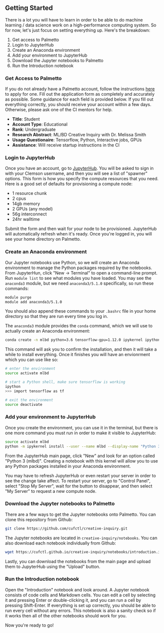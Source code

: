 ## Getting Started

There is a lot you will have to learn in order to be able to do machine learning / data science work on a high-performance computing system. So for now, let's just focus on setting everything up. Here's the breakdown:

1. Get access to Palmetto
2. Login to JupyterHub
3. Create an Anaconda environment
4. Add your environment to JupyterHub
5. Download the Jupyter notebooks to Palmetto
6. Run the Introduction notebook

### Get Access to Palmetto

If you do not already have a Palmetto account, follow the instructions [here](https://www.palmetto.clemson.edu/palmetto/basic/new/) to apply for one. Fill out the application form as completely and accurately as possible. Some guidance for each field is provided below. If you fill out everything correctly, you should receive your account within a few days. Otherwise, please ask one of the CI mentors for help.

- __Title__: Student
- __Account Type__: Educational
- __Rank__: Undergraduate
- __Research Abstract__: ML/BD Creative Inquiry with Dr. Melissa Smith
- __Usage Questionaire__: Tensorflow, Python, Interactive jobs, GPUs
- __Assistance__: Will receive startup instructions in the CI

### Login to JupyterHub

Once you have an account, go to [JupyterHub](https://www.palmetto.clemson.edu/jupyterhub). You will be asked to sign in with your Clemson username, and then you will see a list of "spawner" options. This form is how you specify the compute resources that you need. Here is a good set of defaults for provisioning a compute node:

- 1 resource chunk
- 2 cpus
- 14gb memory
- 2 GPUs (any model)
- 56g interconnect
- 24hr walltime

Submit the form and then wait for your node to be provisioned. JupyterHub will automatically refresh when it's ready. Once you're logged in, you will see your home directory on Palmetto.

### Create an Anaconda environment

Our Jupyter notebooks use Python, so we will create an Anaconda environment to manage the Python packages required by the notebooks. From JupyterHun, click "New -> Terminal" to open a command-line prompt. Run `module list` to see what modules you have loaded. You may see the `anaconda3` module, but we need `anaconda3/5.1.0` specifically, so run these commands:
```bash
module purge
module add anaconda3/5.1.0
```

You should also append these commands to your `.bashrc` file in your home directory so that they are run every time you log in.

The `anaconda3` module provides the `conda` command, which we will use to actually create an Anaconda environment:
```bash
conda create -n mlbd python=3.6 tensorflow-gpu=1.12.0 ipykernel ipython ipywidgets matplotlib numpy pandas scikit-image scikit-learn seaborn
```

This command will ask you to confirm the installation, and then it will take a while to install everything. Once it finishes you will have an envionrment which you can use like so:
```bash
# enter the environment
source activate mlbd

# start a Python shell, make sure tensorflow is working
ipython
>>> import tensorflow as tf

# exit the environment
source deactivate
```

### Add your environment to JupyterHub

Once you create the environment, you can use it in the terminal, but there is one more command you must run in order to make it visible to JupyterHub:
```bash
source activate mlbd
python -m ipykernel install --user --name mlbd --display-name "Python 3 (mlbd)"
```

From the JupyterHub main page, click "New" and look for an option called "Python 3 (mlbd)". Creating a notebook with this kernel will allow you to use any Python packages installed in your Anaconda environment.

You may have to refresh JupyterHub or even restart your server in order to see the change take affect. To restart your server, go to "Control Panel", select "Stop My Server", wait for the button to disappear, and then select "My Server" to request a new compute node.

### Download the Jupyter notebooks to Palmetto

There are a few ways to get the Jupyter notebooks onto Palmetto. You can clone this repository from Github:
```bash
git clone https://github.com/cufctl/creative-inquiry.git
```

The Jupyter notebooks are located in `creative-inquiry/notebooks`. You can also download each notebook individually from Github:
```bash
wget https://cufctl.github.io/creative-inquiry/notebooks/introduction.ipynb
```

Lastly, you can download the notebooks from the main page and upload them to JupyterHub using the "Upload" button.

### Run the Introduction notebook

Open the "Introduction" notebook and look around. A Jupyter notebook consists of code cells and Markdown cells. You can edit a cell by selecting it and pressing Enter or double-clicking it, and you can run a cell by pressing Shift-Enter. If everything is set up correctly, you should be able to run every cell without any errors. This notebook is also a sanity check so if it works then all of the other notebooks should work for you.

Now you're ready to go!